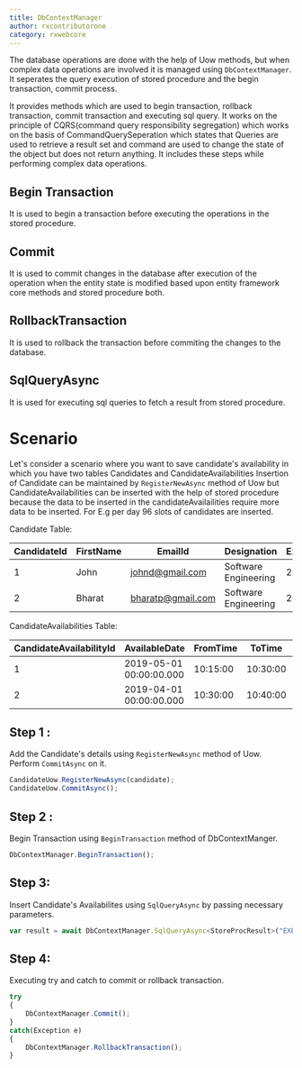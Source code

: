 ```yaml
---
title: DbContextManager
author: rxcontributorone
category: rxwebcore  
---
```


The database operations are done with the help of Uow methods, but when complex data operations are involved it is managed using `DbContextManager`. It seperates the query execution of stored procedure and the begin transaction, commit process.

It provides methods which are used to begin transaction, rollback transaction, commit transaction and executing sql query. It works on the principle of CQRS(command query responsibility segregation) which works on the basis of CommandQuerySeperation which states that Queries are used to retrieve a result set and command are used to change the state of the object but does not return anything.
It includes these steps while performing complex data operations.

## Begin Transaction
It is used to begin a transaction before executing the operations in the stored procedure.

## Commit
It is used to commit changes in the database after execution of the operation when the entity state is modified based upon entity framework core methods and stored procedure both.

## RollbackTransaction
It is used to rollback the transaction before commiting the changes to the database.

## SqlQueryAsync
It is used for executing  sql queries to fetch a result from stored procedure.

# Scenario
Let's consider a scenario where you want to save candidate's  availability in which you have two tables Candidates and CandidateAvailabilities
Insertion of Candidate can be maintained by `RegisterNewAsync` method of Uow but CandidateAvailabilities can be inserted with the help of stored procedure because the data to be inserted in the candidateAvailailities require more data to be inserted. For E.g per day 96 slots of candidates are inserted. 

Candidate Table:

| CandidateId | FirstName | EmailId | Designation | Experience |  
| ----------- | ----------- | ----------- | ----- | ------- | 
| 1 | John  | johnd@gmail.com | Software Engineering | 2 |
| 2 | Bharat | bharatp@gmail.com | Software Engineering | 2 |

CandidateAvailabilities Table:

| CandidateAvailabilityId | AvailableDate | FromTime | ToTime | CandidateId |
| ----------- | ----------- | ----------- | -------- | ------ | 
| 1 | 2019-05-01 00:00:00.000  | 10:15:00 | 10:30:00 | 1 |
| 2 | 2019-04-01 00:00:00.000 | 10:30:00 | 10:40:00 | 2 |    

## Step 1 : 
Add the Candidate's details using `RegisterNewAsync` method of Uow. Perform `CommitAsync` on it.

```js
CandidateUow.RegisterNewAsync(candidate);
CandidateUow.CommitAsync();
```

## Step 2 :
Begin Transaction using `BeginTransaction` method of DbContextManger.

```js
DbContextManager.BeginTransaction();
```

## Step 3: 
Insert Candidate's Availabilites using `SqlQueryAsync` by passing necessary parameters.

```js
var result = await DbContextManager.SqlQueryAsync<StoreProcResult>("EXEC [dbo].spInsertcandidateAvailabilities @AvailableDate,  @FromTime, @ToTime, @CandidateId", spParameters);
```

## Step 4:
Executing try and catch to commit or rollback transaction.

```js
try
{
    DbContextManager.Commit();
}
catch(Exception e)
{
    DbContextManager.RollbackTransaction();
}

```




